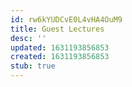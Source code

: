 ```yaml
---
id: rw6kYUDCvE0L4vHA4OuM9
title: Guest Lectures
desc: ''
updated: 1631193856853
created: 1631193856853
stub: true
---
```


